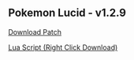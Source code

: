 ## Pokemon Lucid - v1.2.9

<a href="./v1.2.9/pokemon_lucid_v1.2.9.bps" target="_blank">Download Patch</a>

<a href="./v1.2.9/pokemon_lucid_v1.2.9.lua" target="_blank">Lua Script (Right Click Download)</a>
